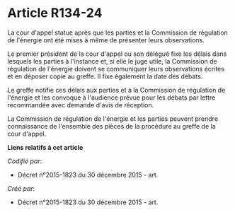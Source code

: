 # Article R134-24

La cour d'appel statue après que les parties et la Commission de régulation de l'énergie ont été mises à même de présenter
leurs observations.

Le premier président de la cour d'appel ou son délégué fixe les délais dans lesquels les parties à l'instance et, si elle le
juge utile, la Commission de régulation de l'énergie doivent se communiquer leurs observations écrites et en déposer copie au
greffe. Il fixe également la date des débats.

Le greffe notifie ces délais aux parties et à la Commission de régulation de l'énergie et les convoque à l'audience prévue
pour les débats par lettre recommandée avec demande d'avis de réception.

La Commission de régulation de l'énergie et les parties peuvent prendre connaissance de l'ensemble des pièces de la procédure
au greffe de la cour d'appel.

**Liens relatifs à cet article**

_Codifié par_:

  - Décret n°2015-1823 du 30 décembre 2015 - art.

_Créé par_:

  - Décret n°2015-1823 du 30 décembre 2015 - art.
